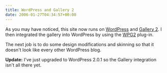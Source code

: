 ```yaml
---
title: WordPress and Gallery 2
date: 2006-01-27T04:34:57+00:00
---
```

As you may have noticed, this site now runs on [WordPress](http://wordpress.org/) and [Gallery 2](http://gallery.menalto.com/). I then integrated the gallery into WordPress by using the [WPG2](http://wpg2.galleryembedded.com/) plug-in.

The next job is to do some design modifications and skinning so that it doesn't look like every other WordPress blog.

**Update:** I've just upgraded to WordPress 2.0.1 so the Gallery integration isn't all there yet.